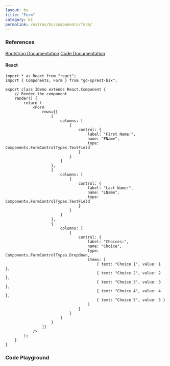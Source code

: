 ```yaml
---
layout: bs
title: "Form"
category: bs
permalink: /extras/bs/components/form/
---
```


### References

<div class="bs">
    <div class="list-group">
        <a class="list-group-item list-group-item-action" href="https://getbootstrap.com/docs/4.4/components/forms">Bootstrap Documentation</a>
        <a class="list-group-item list-group-item-action" href="/docs/sprest-bs/modules/_components_form_d_.html">Code Documentation</a>
    </div>
</div>

#### React

```tsx
import * as React from "react";
import { Components, Form } from "gd-sprest-bsx";

export class IDemo extends React.Component {
    // Render the component
    render() {
        return (
            <Form
                rows={[
                    {
                        columns: [
                            {
                                control: {
                                    label: "First Name:",
                                    name: "FName",
                                    type: Components.FormControlTypes.TextField
                                }
                            }
                        ]
                    },
                    {
                        columns: [
                            {
                                control: {
                                    label: "Last Name:",
                                    name: "LName",
                                    type: Components.FormControlTypes.TextField
                                }
                            }
                        ]
                    },
                    {
                        columns: [
                            {
                                control: {
                                    label: "Choices:",
                                    name: "Choice",
                                    type: Components.FormControlTypes.Dropdown,
                                    items: [
                                        { text: "Choice 1", value: 1 },
                                        { text: "Choice 2", value: 2 },
                                        { text: "Choice 3", value: 3 },
                                        { text: "Choice 4", value: 4 },
                                        { text: "Choice 5", value: 5 }
                                    ]
                                }
                            }
                        ]
                    }
                ]}
            />
        );
    }
}
```

### Code Playground

<div id="playground" class="bs"></div>
<script type="text/javascript">
    // Wait for the page to load
    window.addEventListener("load", function() {
        // Create the code editor
        var editor = CodeEditor(document.getElementById("playground"), true, [
            '// Create the form',
            'Components.Form({',
            '\tel: app,',
            '\trows: [',
            '\t\t{',
            '\t\t\tcolumns: [',
            '\t\t\t\t{',
            '\t\t\t\t\tcontrol: {',
            '\t\t\t\t\t\tlabel: "First Name:",',
            '\t\t\t\t\t\tname: "FName",',
            '\t\t\t\t\t\ttype: $REST.Components.FormControlTypes.TextField',
            '\t\t\t\t\t}',
            '\t\t\t\t}',
            '\t\t\t]',
            '\t\t},',
            '\t\t{',
            '\t\t\tcolumns: [',
            '\t\t\t\t{',
            '\t\t\t\t\tcontrol: {',
            '\t\t\t\t\t\tlabel: "Last Name:",',
            '\t\t\t\t\t\tname: "LName",',
            '\t\t\t\t\t\ttype: $REST.Components.FormControlTypes.TextField',
            '\t\t\t\t\t}',
            '\t\t\t\t}',
            '\t\t\t]',
            '\t\t},',
            '\t\t{',
            '\t\t\tcolumns: [',
            '\t\t\t\t{',
            '\t\t\t\t\tcontrol: {',
            '\t\t\t\t\t\tlabel: "Choices:",',
            '\t\t\t\t\t\tname: "Choice",',
            '\t\t\t\t\t\ttype: $REST.Components.FormControlTypes.Dropdown,',
            '\t\t\t\t\t\titems: [',
            '\t\t\t\t\t\t\t{ text: "Choice 1", value: "1" },',
            '\t\t\t\t\t\t\t{ text: "Choice 2", value: "2" },',
            '\t\t\t\t\t\t\t{ text: "Choice 3", value: "3" },',
            '\t\t\t\t\t\t\t{ text: "Choice 4", value: "4" },',
            '\t\t\t\t\t\t\t{ text: "Choice 5", value: "5" }',
            '\t\t\t\t\t\t]',
            '\t\t\t\t\t}',
            '\t\t\t\t}',
            '\t\t\t]',
            '\t\t}',
            '\t]',
            '});'
        ].join('\n'));
    });
</script>
